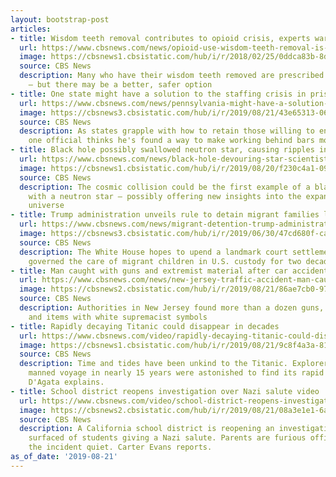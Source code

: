 ```yaml
---
layout: bootstrap-post
articles:
- title: Wisdom teeth removal contributes to opioid crisis, experts warn
  url: https://www.cbsnews.com/news/opioid-use-wisdom-teeth-removal-is-contributing-to-the-opioid-crisis-experts-warn-2019-08-21/
  image: https://cbsnews1.cbsistatic.com/hub/i/r/2018/02/25/0ddca83b-8d94-480b-8668-cff682632f25/thumbnail/1200x630/0a14c04e3f5c0c7fb7334260ee387474/opiods-pills-and-bottle-promo.jpg
  source: CBS News
  description: Many who have their wisdom teeth removed are prescribed opioid painkillers
    – but there may be a better, safer option
- title: One state might have a solution to the staffing crisis in prisons
  url: https://www.cbsnews.com/news/pennsylvania-might-have-a-solution-to-the-staffing-crisis-in-prisons-2019-08-21/
  image: https://cbsnews3.cbsistatic.com/hub/i/r/2019/08/21/43e65313-06cb-4890-9a62-22d292fd089b/thumbnail/1200x630/7e705852ec00b6f226b52730c3f30bdf/gettyimages-504907254.jpg
  source: CBS News
  description: As states grapple with how to retain those willing to enter the profession,
    one official thinks he's found a way to make working behind bars more attractive
- title: Black hole possibly swallowed neutron star, causing ripples in space
  url: https://www.cbsnews.com/news/black-hole-devouring-star-scientists-believe-they-detected-black-hole-swallowing-neutron-star-ripples-space-time/
  image: https://cbsnews1.cbsistatic.com/hub/i/r/2019/08/20/f230c4a1-09bb-4953-9ad6-b3f8fa923acf/thumbnail/1200x630/603dd60aafdc52086d611881e276f2bd/ripitup.jpg
  source: CBS News
  description: The cosmic collision could be the first example of a black hole colliding
    with a neutron star — possibly offering new insights into the expansion of the
    universe
- title: Trump administration unveils rule to detain migrant families longer
  url: https://www.cbsnews.com/news/migrant-detention-trump-administration-to-detain-migrant-families-and-children-for-far-longer-with-new-rule-2019-08-21/
  image: https://cbsnews3.cbsistatic.com/hub/i/r/2019/06/30/47cd680f-ca60-4b0a-b19a-9aa9465abb54/thumbnail/1200x630/036a70a551b15b4d660a347e733c8f0d/gettyimages-975078484.jpg
  source: CBS News
  description: The White House hopes to upend a landmark court settlement that has
    governed the care of migrant children in U.S. custody for two decades
- title: Man caught with guns and extremist material after car accident in N.J.
  url: https://www.cbsnews.com/news/new-jersey-traffic-accident-man-caught-guns-drugs-extremist-propaganda-2019-08-21/
  image: https://cbsnews2.cbsistatic.com/hub/i/r/2019/08/21/86ae7cb0-9787-4846-850a-edf36fc023f6/thumbnail/1200x630/de361edd6760f47fa88cae8ebaecc588/joseph-rubino.png
  source: CBS News
  description: Authorities in New Jersey found more than a dozen guns, a grenade launcher
    and items with white supremacist symbols
- title: Rapidly decaying Titanic could disappear in decades
  url: https://www.cbsnews.com/video/rapidly-decaying-titanic-could-disappear-in-decades/
  image: https://cbsnews1.cbsistatic.com/hub/i/r/2019/08/21/9c8f4a3a-81fd-4743-a409-67b2baa685cb/thumbnail/1200x630/0220760f1be8302ee8ba23f0af83a2b9/0821-en-titanicdisappearing-dagata-1917317-640x360.jpg
  source: CBS News
  description: Time and tides have been unkind to the Titanic. Explorers on the first
    manned voyage in nearly 15 years were astonished to find its rapid decay. Charlie
    D'Agata explains.
- title: School district reopens investigation over Nazi salute video
  url: https://www.cbsnews.com/video/school-district-reopens-investigation-over-nazi-salute-video/
  image: https://cbsnews2.cbsistatic.com/hub/i/r/2019/08/21/08a3e1e1-6ab5-4c27-99fd-6e360b5227ef/thumbnail/1200x630/98ebcbbabc994a939b1c76fd02b269e9/0821-nazisalute-carter-1917310-640x360.jpg
  source: CBS News
  description: A California school district is reopening an investigation after video
    surfaced of students giving a Nazi salute. Parents are furious officials kept
    the incident quiet. Carter Evans reports.
as_of_date: '2019-08-21'
---
```



